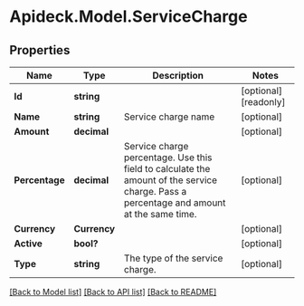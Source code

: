 # Apideck.Model.ServiceCharge

## Properties

Name | Type | Description | Notes
------------ | ------------- | ------------- | -------------
**Id** | **string** |  | [optional] [readonly] 
**Name** | **string** | Service charge name | [optional] 
**Amount** | **decimal** |  | [optional] 
**Percentage** | **decimal** | Service charge percentage. Use this field to calculate the amount of the service charge. Pass a percentage and amount at the same time. | [optional] 
**Currency** | **Currency** |  | [optional] 
**Active** | **bool?** |  | [optional] 
**Type** | **string** | The type of the service charge. | [optional] 

[[Back to Model list]](../README.md#documentation-for-models) [[Back to API list]](../README.md#documentation-for-api-endpoints) [[Back to README]](../README.md)

